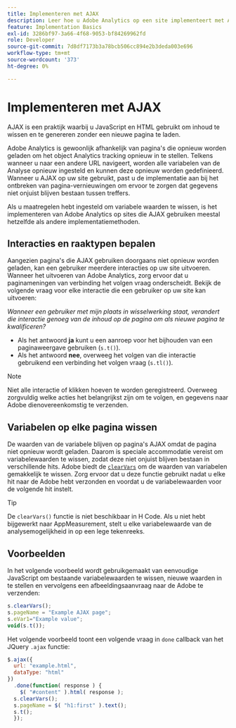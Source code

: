 ```yaml
---
title: Implementeren met AJAX
description: Leer hoe u Adobe Analytics op een site implementeert met AJAX.
feature: Implementation Basics
exl-id: 3286bf97-3a66-4f68-9053-bf84269962fd
role: Developer
source-git-commit: 7d8df7173b3a78bcb506cc894e2b3deda003e696
workflow-type: tm+mt
source-wordcount: '373'
ht-degree: 0%

---
```


# Implementeren met AJAX

AJAX is een praktijk waarbij u JavaScript en HTML gebruikt om inhoud te wissen en te genereren zonder een nieuwe pagina te laden.

Adobe Analytics is gewoonlijk afhankelijk van pagina&#39;s die opnieuw worden geladen om het object Analytics tracking opnieuw in te stellen. Telkens wanneer u naar een andere URL navigeert, worden alle variabelen van de Analyse opnieuw ingesteld en kunnen deze opnieuw worden gedefinieerd. Wanneer u AJAX op uw site gebruikt, past u de implementatie aan bij het ontbreken van pagina-vernieuwingen om ervoor te zorgen dat gegevens niet onjuist blijven bestaan tussen treffers.

Als u maatregelen hebt ingesteld om variabele waarden te wissen, is het implementeren van Adobe Analytics op sites die AJAX gebruiken meestal hetzelfde als andere implementatiemethoden.

## Interacties en raaktypen bepalen

Aangezien pagina&#39;s die AJAX gebruiken doorgaans niet opnieuw worden geladen, kan een gebruiker meerdere interacties op uw site uitvoeren. Wanneer het uitvoeren van Adobe Analytics, zorg ervoor dat u paginameningen van verbinding het volgen vraag onderscheidt. Bekijk de volgende vraag voor elke interactie die een gebruiker op uw site kan uitvoeren:

*Wanneer een gebruiker met mijn plaats in wisselwerking staat, verandert die interactie genoeg van de inhoud op de pagina om als nieuwe pagina te kwalificeren?*

* Als het antwoord **ja** kunt u een aanroep voor het bijhouden van een paginaweergave gebruiken (`s.t()`).
* Als het antwoord **nee**, overweeg het volgen van die interactie gebruikend een verbinding het volgen vraag (`s.tl()`).

>[!NOTE]
>
>Niet alle interactie of klikken hoeven te worden geregistreerd. Overweeg zorgvuldig welke acties het belangrijkst zijn om te volgen, en gegevens naar Adobe dienovereenkomstig te verzenden.

## Variabelen op elke pagina wissen

De waarden van de variabele blijven op pagina&#39;s AJAX omdat de pagina niet opnieuw wordt geladen. Daarom is speciale accommodatie vereist om variabelewaarden te wissen, zodat deze niet onjuist blijven bestaan in verschillende hits. Adobe biedt de [`clearVars`](../vars/functions/clearvars.md) om de waarden van variabelen gemakkelijk te wissen. Zorg ervoor dat u deze functie gebruikt nadat u elke hit naar de Adobe hebt verzonden en voordat u de variabelewaarden voor de volgende hit instelt.

>[!TIP]
>
>De `clearVars()` functie is niet beschikbaar in H Code. Als u niet hebt bijgewerkt naar AppMeasurement, stelt u elke variabelewaarde van de analysemogelijkheid in op een lege tekenreeks.

## Voorbeelden

In het volgende voorbeeld wordt gebruikgemaakt van eenvoudige JavaScript om bestaande variabelewaarden te wissen, nieuwe waarden in te stellen en vervolgens een afbeeldingsaanvraag naar de Adobe te verzenden:

```js
s.clearVars();
s.pageName = "Example AJAX page";
s.eVar1="Example value";
void(s.t());
```

Het volgende voorbeeld toont een volgende vraag in `done` callback van het JQuery `.ajax` functie:

```js
$.ajax({
  url: "example.html",
  dataType: "html"
})
  .done(function( response ) {
    $( "#content" ).html( response );
  s.clearVars();
  s.pageName = $( "h1:first" ).text();
  s.t();
  });
```
